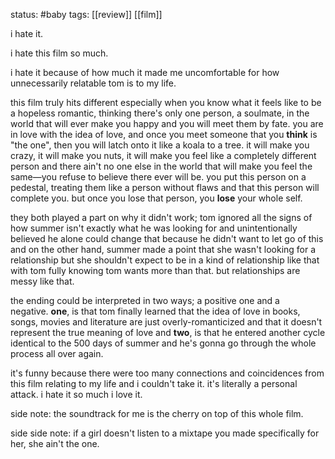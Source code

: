 status: #baby 
tags: [[review]] [[film]]

i hate it. 

i hate this film so much.

i hate it because of how much it made me uncomfortable for how unnecessarily relatable tom is to my life. 

this film truly hits different especially when you know what it feels like to be a hopeless romantic, thinking there's only one person, a soulmate, in the world that will ever make you happy and you will meet them by fate. you are in love with the idea of love, and once you meet someone that you **think** is "the one", then you will latch onto it like a koala to a tree. it will make you crazy, it will make you nuts, it will make you feel like a completely different person and there ain't no one else in the world that will make you feel the same—you refuse to believe there ever will be. you put this person on a pedestal, treating them like a person without flaws and that this person will complete you. but once you lose that person, you **lose** your whole self. 

they both played a part on why it didn't work; tom ignored all the signs of how summer isn't exactly what he was looking for and unintentionally believed he alone could change that because he didn't want to let go of this and on the other hand, summer made a point that she wasn't looking for a relationship but she shouldn't expect to be in a kind of relationship like that with tom fully knowing tom wants more than that. but relationships are messy like that. 

the ending could be interpreted in two ways; a positive one and a negative. **one**, is that tom finally learned that the idea of love in books, songs, movies and literature are just overly-romanticized and that it doesn't represent the true meaning of love and **two**, is that he entered another cycle identical to the 500 days of summer and he's gonna go through the whole process all over again. 

it's funny because there were too many connections and coincidences from this film relating to my life and i couldn't take it. it's literally a personal attack. i hate it so much i love it. 

side note: the soundtrack for me is the cherry on top of this whole film. 

side side note: if a girl doesn't listen to a mixtape you made specifically for her, she ain't the one.